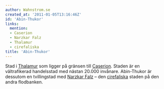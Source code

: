 ```yaml
---
author: Wahnstrom.se
created_at: '2011-01-05T13:16:46Z'
id: 'Abin-Thukor'
links:
  mention:
  - Caserion
  - Narzkar Falz
  - Thalamur
  - cirefaliska
title: 'Abin-Thukor'
---
```


Stad i [Thalamur] som ligger på gränsen till [Caserion]. Staden är en vältrafikerad handelsstad med
nästan 20.000 invånare. Abin-Thukor är dessutom en tvillingstad med [Narzkar Falz] – den
[cirefaliska] staden på den andra flodbanken.

  [Thalamur]: Thalamur
  [Caserion]: Caserion
  [Narzkar Falz]: Narzkar_Falz
  [cirefaliska]: cirefaliska
